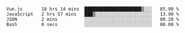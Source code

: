 <!--START_SECTION:waka-->

```text
Vue.js       18 hrs 14 mins  █████████████████████▒░░░   85.90 %
JavaScript   2 hrs 57 mins   ███▒░░░░░░░░░░░░░░░░░░░░░   13.90 %
JSON         2 mins          ░░░░░░░░░░░░░░░░░░░░░░░░░   00.20 %
Bash         0 secs          ░░░░░░░░░░░░░░░░░░░░░░░░░   00.00 %
```

<!--END_SECTION:waka-->
